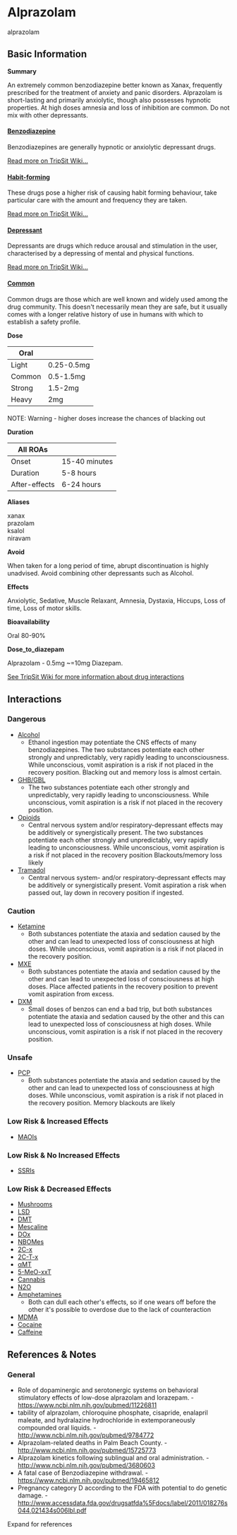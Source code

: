 # Alprazolam

alprazolam

## Basic Information

**Summary**

An extremely common benzodiazepine better known as Xanax, frequently prescribed for the treatment of anxiety and panic disorders. Alprazolam is short-lasting and primarily anxiolytic, though also possesses hypnotic properties. At high doses amnesia and loss of inhibition are common. Do not mix with other depressants.

#### [Benzodiazepine](/category/benzodiazepine)

Benzodiazepines are generally hypnotic or anxiolytic depressant drugs.

[Read more on TripSit Wiki...](#{category.wiki})

#### [Habit-forming](/category/habit-forming)

These drugs pose a higher risk of causing habit forming behaviour, take particular care with the amount and frequency they are taken.

[Read more on TripSit Wiki...](#{category.wiki})

#### [Depressant](/category/depressant)

Depressants are drugs which reduce arousal and stimulation in the user, characterised by a depressing of mental and physical functions.

[Read more on TripSit Wiki...](#{category.wiki})

#### [Common](/category/common)

Common drugs are those which are well known and widely used among the drug community. This doesn't necessarily mean they are safe, but it usually comes with a longer relative history of use in humans with which to establish a safety profile.

**Dose**

| Oral   |            |
| ------ | ---------- |
| Light  | 0.25-0.5mg |
| Common | 0.5-1.5mg  |
| Strong | 1.5-2mg    |
| Heavy  | 2mg        |

#### 

 NOTE: Warning - higher doses increase the chances of blacking out

**Duration**

| All ROAs      |               |
| ------------- | ------------- |
| Onset         | 15-40 minutes |
| Duration      | 5-8 hours     |
| After-effects | 6-24 hours    |

**Aliases**

xanax  
prazolam  
ksalol  
niravam  

**Avoid**

When taken for a long period of time, abrupt discontinuation is highly unadvised. Avoid combining other depressants such as Alcohol.

**Effects**

Anxiolytic, Sedative, Muscle Relaxant, Amnesia, Dystaxia, Hiccups, Loss of time, Loss of motor skills.

**Bioavailability**

Oral 80-90%

**Dose\_to\_diazepam**

Alprazolam - 0.5mg \~=10mg Diazepam.

[See TripSit Wiki for more information about drug interactions](http://combo.tripsit.me/)

## Interactions

### Dangerous

* [Alcohol](/alcohol)  
   * Ethanol ingestion may potentiate the CNS effects of many benzodiazepines. The two substances potentiate each other strongly and unpredictably, very rapidly leading to unconsciousness. While unconscious, vomit aspiration is a risk if not placed in the recovery position. Blacking out and memory loss is almost certain.
* [GHB/GBL](https://wiki.tripsit.me/wiki/GHB)  
   * The two substances potentiate each other strongly and unpredictably, very rapidly leading to unconsciousness. While unconscious, vomit aspiration is a risk if not placed in the recovery position.
* [Opioids](https://wiki.tripsit.me/wiki/Opioids)  
   * Central nervous system and/or respiratory-depressant effects may be additively or synergistically present. The two substances potentiate each other strongly and unpredictably, very rapidly leading to unconsciousness. While unconscious, vomit aspiration is a risk if not placed in the recovery position Blackouts/memory loss likely
* [Tramadol](/tramadol)  
   * Central nervous system- and/or respiratory-depressant effects may be additively or synergistically present. Vomit aspiration a risk when passed out, lay down in recovery position if ingested.

### Caution

* [Ketamine](/ketamine)  
   * Both substances potentiate the ataxia and sedation caused by the other and can lead to unexpected loss of consciousness at high doses. While unconscious, vomit aspiration is a risk if not placed in the recovery position.
* [MXE](/mxe)  
   * Both substances potentiate the ataxia and sedation caused by the other and can lead to unexpected loss of consciousness at high doses. Place affected patients in the recovery position to prevent vomit aspiration from excess.
* [DXM](/dxm)  
   * Small doses of benzos can end a bad trip, but both substances potentiate the ataxia and sedation caused by the other and this can lead to unexpected loss of consciousness at high doses. While unconscious, vomit aspiration is a risk if not placed in the recovery position.

### Unsafe

* [PCP](/pcp)  
   * Both substances potentiate the ataxia and sedation caused by the other and can lead to unexpected loss of consciousness at high doses. While unconscious, vomit aspiration is a risk if not placed in the recovery position. Memory blackouts are likely

### Low Risk & Increased Effects

* [MAOIs](https://wiki.tripsit.me/wiki/Antidepressants#MAOIs)

### Low Risk & No Increased Effects

* [SSRIs](https://wiki.tripsit.me/wiki/Antidepressants#SSRIs)

### Low Risk & Decreased Effects

* [Mushrooms](/mushrooms)
* [LSD](/lsd)
* [DMT](/dmt)
* [Mescaline](/mescaline)
* [DOx](https://wiki.tripsit.me/wiki/DOx)
* [NBOMes](https://wiki.tripsit.me/wiki/NBOMes)
* [2C-x](https://wiki.tripsit.me/wiki/2C-X)
* [2C-T-x](https://wiki.tripsit.me/wiki/2C-X)
* [αMT](/amt)
* [5-MeO-xxT](https://wiki.tripsit.me/wiki/5-MeO-DMT)
* [Cannabis](/cannabis)
* [N2O](/nitrous)
* [Amphetamines](https://wiki.tripsit.me/wiki/Amphetamine)  
   * Both can dull each other's effects, so if one wears off before the other it's possible to overdose due to the lack of counteraction
* [MDMA](/mdma)
* [Cocaine](/cocaine)
* [Caffeine](/caffeine)

## References & Notes

### General

* Role of dopaminergic and serotonergic systems on behavioral stimulatory effects of low-dose alprazolam and lorazepam. - <https://www.ncbi.nlm.nih.gov/pubmed/11226811>
* tability of alprazolam, chloroquine phosphate, cisapride, enalapril maleate, and hydralazine hydrochloride in extemporaneously compounded oral liquids. - <http://www.ncbi.nlm.nih.gov/pubmed/9784772>
* Alprazolam-related deaths in Palm Beach County. -<http://www.ncbi.nlm.nih.gov/pubmed/15725773>
* Alprazolam kinetics following sublingual and oral administration. - <http://www.ncbi.nlm.nih.gov/pubmed/3680603>
* A fatal case of Benzodiazepine withdrawal. - <https://www.ncbi.nlm.nih.gov/pubmed/19465812>
* Pregnancy category D according to the FDA with potential to do genetic damage. - <http://www.accessdata.fda.gov/drugsatfda%5Fdocs/label/2011/018276s044,021434s006lbl.pdf>

Expand for references